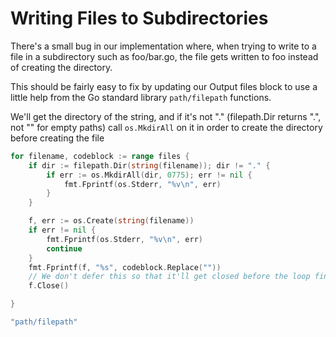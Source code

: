 # Writing Files to Subdirectories

There's a small bug in our implementation where, when trying to write to a
file in a subdirectory such as foo/bar.go, the file gets written to foo instead
of creating the directory.

This should be fairly easy to fix by updating our Output files block to use
a little help from the Go standard library `path/filepath` functions.

We'll get the directory of the string, and if it's not "." (filepath.Dir
returns ".", not "" for empty paths) call `os.MkdirAll` on it in order to create
the directory before creating the file

```go "Output files"
for filename, codeblock := range files {
	if dir := filepath.Dir(string(filename)); dir != "." {
		if err := os.MkdirAll(dir, 0775); err != nil {
			fmt.Fprintf(os.Stderr, "%v\n", err)
		}
	}

	f, err := os.Create(string(filename))
	if err != nil {
		fmt.Fprintf(os.Stderr, "%v\n", err)
		continue
	}
	fmt.Fprintf(f, "%s", codeblock.Replace(""))
	// We don't defer this so that it'll get closed before the loop finishes.
	f.Close() 

}
```

```go "main.go imports" +=
"path/filepath"
```


